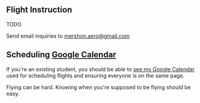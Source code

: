 ## Flight Instruction

TODO

Send email inquiries to mershon.aero@gmail.com

## Scheduling [Google Calendar](https://calendar.google.com/calendar/b/3?cid=bWVyc2hvbi5hZXJvQGdtYWlsLmNvbQ)

If you're an existing student, you should be able to [see my Google Calendar](https://calendar.google.com/calendar/b/3?cid=bWVyc2hvbi5hZXJvQGdtYWlsLmNvbQ) used for scheduling flights and ensuring everyone is on the same page.

Flying can be hard. Knowing when you're supposed to be flying should be easy.
